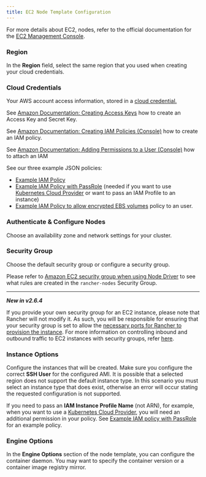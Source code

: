 ```yaml
---
title: EC2 Node Template Configuration
---
```


For more details about EC2, nodes, refer to the official documentation for the [EC2 Management Console](https://aws.amazon.com/ec2).

### Region

In the **Region** field, select the same region that you used when creating your cloud credentials.

### Cloud Credentials

Your AWS account access information, stored in a [cloud credential.](../../../user-settings/manage-cloud-credentials.md)

See [Amazon Documentation: Creating Access Keys](https://docs.aws.amazon.com/IAM/latest/UserGuide/id_credentials_access-keys.html#Using_CreateAccessKey) how to create an Access Key and Secret Key.

See [Amazon Documentation: Creating IAM Policies (Console)](https://docs.aws.amazon.com/IAM/latest/UserGuide/access_policies_create.html#access_policies_create-start) how to create an IAM policy.

See [Amazon Documentation: Adding Permissions to a User (Console)](https://docs.aws.amazon.com/IAM/latest/UserGuide/id_users_change-permissions.html#users_change_permissions-add-console) how to attach an IAM

See our three example JSON policies:

- [Example IAM Policy](../../../../how-to-guides/new-user-guides/launch-kubernetes-with-rancher/use-new-nodes-in-an-infra-provider/create-an-amazon-ec2-cluster.md#example-iam-policy)
- [Example IAM Policy with PassRole](../../../../how-to-guides/new-user-guides/launch-kubernetes-with-rancher/use-new-nodes-in-an-infra-provider/create-an-amazon-ec2-cluster.md#example-iam-policy-with-passrole) (needed if you want to use [Kubernetes Cloud Provider](../../../../pages-for-subheaders/set-up-cloud-providers.md) or want to pass an IAM Profile to an instance)
- [Example IAM Policy to allow encrypted EBS volumes](../../../../how-to-guides/new-user-guides/launch-kubernetes-with-rancher/use-new-nodes-in-an-infra-provider/create-an-amazon-ec2-cluster.md#example-iam-policy-to-allow-encrypted-ebs-volumes) policy to an user.

### Authenticate & Configure Nodes

Choose an availability zone and network settings for your cluster.

### Security Group

Choose the default security group or configure a security group.

Please refer to [Amazon EC2 security group when using Node Driver](../../../../getting-started/installation-and-upgrade/installation-requirements/port-requirements.md#rancher-aws-ec2-security-group) to see what rules are created in the `rancher-nodes` Security Group.

---
**_New in v2.6.4_**

If you provide your own security group for an EC2 instance, please note that Rancher will not modify it. As such, you will be responsible for ensuring that your security group is set to allow the [necessary ports for Rancher to provision the instance](../../../../getting-started/installation-and-upgrade/installation-requirements/port-requirements.md#ports-for-rancher-server-nodes-on-rke). For more information on controlling inbound and outbound traffic to EC2 instances with security groups, refer [here](https://docs.aws.amazon.com/vpc/latest/userguide/VPC_SecurityGroups.html#WorkingWithSecurityGroups).

### Instance Options

Configure the instances that will be created. Make sure you configure the correct **SSH User** for the configured AMI. It is possible that a selected region does not support the default instance type. In this scenario you must select an instance type that does exist, otherwise an error will occur stating the requested configuration is not supported.

If you need to pass an **IAM Instance Profile Name** (not ARN), for example, when you want to use a [Kubernetes Cloud Provider](../../../../pages-for-subheaders/set-up-cloud-providers.md), you will need an additional permission in your policy. See [Example IAM policy with PassRole](#example-iam-policy-with-passrole) for an example policy.

### Engine Options

In the **Engine Options** section of the node template, you can configure the container daemon. You may want to specify the container version or a container image registry mirror.
